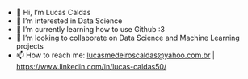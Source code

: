 - 👋 Hi, I’m Lucas Caldas
- 👀 I’m interested in Data Science
- 🌱 I’m currently learning how to use Github :3
- 💞️ I’m looking to collaborate on Data Science and Machine Learning projects
- 📫 How to reach me: lucasmedeiroscaldas@yahoo.com.br | https://www.linkedin.com/in/lucas-caldas50/
